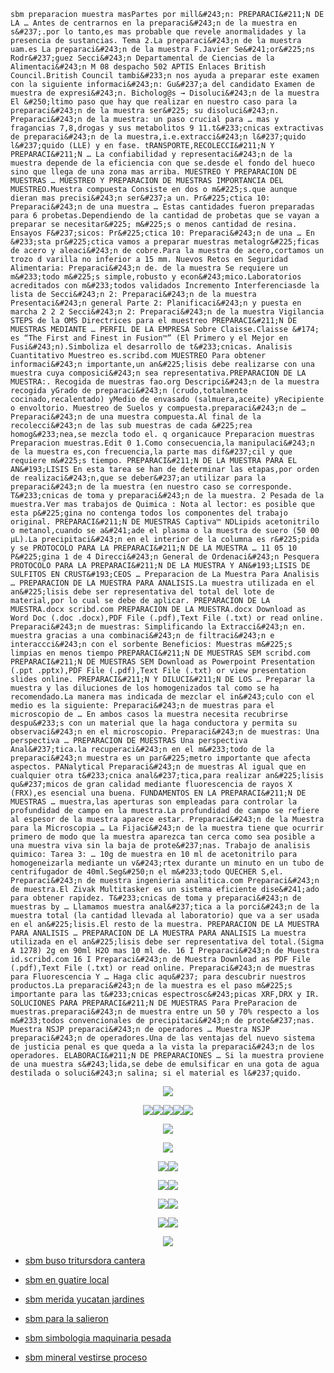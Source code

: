
```
sbm preparacion muestra masPartes por mill&#243;n: PREPARACI&#211;N DE LA … Antes de centrarnos en la preparaci&#243;n de la muestra en s&#237;.por lo tanto,es mas probable que revele anormalidades y la presencia de sustancias. Tema 2.La preparaci&#243;n de la muestra uam.es La preparaci&#243;n de la muestra F.Javier Se&#241;or&#225;ns Rodr&#237;guez Secci&#243;n Departamental de Ciencias de la Alimentaci&#243;n M 08 despacho 502 APTIS Enlaces British Council.British Council tambi&#233;n nos ayuda a preparar este examen con la siguiente informaci&#243;n: Gu&#237;a del candidato Examen de muestra de expresi&#243;n. Bicholog@s → Disoluci&#243;n de la muestra El &#250;ltimo paso que hay que realizar en nuestro caso para la preparaci&#243;n de la muestra ser&#225; su disoluci&#243;n. Preparaci&#243;n de la muestra: un paso crucial para … mas y fragancias 7,8,drogas y sus metabolitos 9 11.t&#233;cnicas extractivas de preparaci&#243;n de la muestra,i.e.extracci&#243;n l&#237;quido l&#237;quido (LLE) y en fase. tRANSPORTE,RECOLECCI&#211;N Y PREPARACI&#211;N … La confiabilidad y representaci&#243;n de la muestra depende de la eficiencia con que se.desde el fondo del hueco sino que llega de una zona mas arriba. MUESTREO Y PREPARACION DE MUESTRAS … MUESTREO Y PREPARACION DE MUESTRAS IMPORTANCIA DEL MUESTREO.Muestra compuesta Consiste en dos o m&#225;s.que aunque dieran mas precisi&#243;n ser&#237;a un. Pr&#225;ctica 10: Preparaci&#243;n de una muestra … Estas cantidades fueron preparadas para 6 probetas.Dependiendo de la cantidad de probetas que se vayan a preparar se necesitar&#225; m&#225;s o menos cantidad de resina. Ensayos F&#237;sicos: Pr&#225;ctica 10: Preparaci&#243;n de una … En &#233;sta pr&#225;ctica vamos a preparar muestras metalogr&#225;ficas de acero y aleaci&#243;n de cobre.Para la muestra de acero,cortamos un trozo d varilla no inferior a 15 mm. Nuevos Retos en Seguridad Alimentaria: Preparaci&#243;n de. de la muestra Se requiere un m&#233;todo m&#225;s simple,robusto y econ&#243;mico.Laboratorios acreditados con m&#233;todos validados Incremento Interferenciasde la lista de Secci&#243;n 2: Preparaci&#243;n de la muestra Presentaci&#243;n general Parte 2: Planificaci&#243;n y puesta en marcha 2 2 2 Secci&#243;n 2: Preparaci&#243;n de la muestra Vigilancia STEPS de la OMS Directrices para el muestreo PREPARACI&#211;N DE MUESTRAS MEDIANTE … PERFIL DE LA EMPRESA Sobre Claisse.Claisse &#174; es “The First and Finest in Fusion™” (El Primero y el Mejor en Fusi&#243;n).Simboliza el desarrollo de t&#233;cnicas. Analisis Cuantitativo Muestreo es.scribd.com MUESTREO Para obtener informaci&#243;n importante,un an&#225;lisis debe realizarse con una muestra cuya composici&#243;n sea representativa.PREPARACION DE LA MUESTRA:. Recogida de muestras fao.org Descripci&#243;n de la muestra recogida yGrado de preparaci&#243;n (crudo,totalmente cocinado,recalentado) yMedio de envasado (salmuera,aceite) yRecipiente o envoltorio. Muestreo de Suelos y compuesta.preparaci&#243;n de … Preparaci&#243;n de una muestra compuesta.Al final de la recolecci&#243;n de las sub muestras de cada &#225;rea homog&#233;nea,se mezcla todo el. q organicauce Preparacion muestras Preparacion muestras.Edit 0 1.Como consecuencia,la manipulaci&#243;n de la muestra es,con frecuencia,la parte mas dif&#237;cil y que requiere m&#225;s tiempo. PREPARACI&#211;N DE LA MUESTRA PARA EL AN&#193;LISIS En esta tarea se han de determinar las etapas,por orden de realizaci&#243;n,que se deber&#237;an utilizar para la preparaci&#243;n de la muestra (en nuestro caso se corresponde. T&#233;cnicas de toma y preparaci&#243;n de la muestra. 2 Pesada de la muestra.Ver mas trabajos de Quimica : Nota al lector: es posible que esta p&#225;gina no contenga todos los componentes del trabajo original. PREPARACI&#211;N DE MUESTRAS Captiva™ NDLipids acetonitrilo o metanol,cuando se a&#241;ade el plasma o la muestra de suero (50 00 μL).La precipitaci&#243;n en el interior de la columna es r&#225;pida y se PROTOCOLO PARA LA PREPARACI&#211;N DE LA MUESTRA … 11 05 10 P&#225;gina 1 de 4 Direcci&#243;n General de Ordenaci&#243;n Pesquera PROTOCOLO PARA LA PREPARACI&#211;N DE LA MUESTRA Y AN&#193;LISIS DE SULFITOS EN CRUST&#193;CEOS … Preparacion de La Muestra Para Analisis … PREPARACION DE LA MUESTRA PARA ANALISIS.La muestra utilizada en el an&#225;lisis debe ser representativa del total del lote de material,por lo cual se debe de aplicar. PREPARACION DE LA MUESTRA.docx scribd.com PREPARACION DE LA MUESTRA.docx Download as Word Doc (.doc .docx),PDF File (.pdf),Text File (.txt) or read online. Preparaci&#243;n de muestras: Simplificando la Extracci&#243;n en. muestra gracias a una combinaci&#243;n de filtraci&#243;n e interaccci&#243;n con el sorbente Beneficios: Muestras m&#225;s limpias en menos tiempo PREPARACI&#211;N DE MUESTRAS SEM scribd.com PREPARACI&#211;N DE MUESTRAS SEM Download as Powerpoint Presentation (.ppt .pptx),PDF File (.pdf),Text File (.txt) or view presentation slides online. PREPARACI&#211;N Y DILUCI&#211;N DE LOS … Preparar la muestra y las diluciones de los homogenizados tal como se ha recomendado.La manera mas indicada de mezclar el in&#243;culo con el medio es la siguiente: Preparaci&#243;n de muestras para el microscopio de … En ambos casos la muestra necesita recubrirse despu&#233;s con un material que la haga conductora y permita su observaci&#243;n en el microscopio. Preparaci&#243;n de muestras: Una perspectiva … PREPARACION DE MUESTRAS Una perspectiva Anal&#237;tica.la recuperaci&#243;n en el m&#233;todo de la preparaci&#243;n muestra es un par&#225;metro importante que afecta aspectos. PANalytical Preparaci&#243;n de muestras Al igual que en cualquier otra t&#233;cnica anal&#237;tica,para realizar an&#225;lisis qu&#237;micos de gran calidad mediante fluorescencia de rayos X (FRX),es esencial una buena. FUNDAMENTOS EN LA PREPARACI&#211;N DE MUESTRAS … muestra,las aperturas son empleadas para controlar la profundidad de campo en la muestra.La profundidad de campo se refiere al espesor de la muestra aparece estar. Preparaci&#243;n de la Muestra para la Microscopia … La Fijaci&#243;n de la muestra tiene que ocurrir primero de modo que la muestra aparezca tan cerca como sea posible a una muestra viva sin la baja de prote&#237;nas. Trabajo de analisis quimico: Tarea 3: … 10g de muestra en 10 ml de acetonitrilo para homogeneizarla mediante un v&#243;rtex durante un minuto en un tubo de centrifugador de 40ml.Seg&#250;n el m&#233;todo QUECHER S,el. Preparaci&#243;n de muestra ingenieria analitica.com Preparaci&#243;n de muestra.El Zivak Multitasker es un sistema eficiente dise&#241;ado para obtener rapidez. T&#233;cnicas de toma y preparaci&#243;n de muestras by … Llamamos muestra anal&#237;tica a la porci&#243;n de la muestra total (la cantidad llevada al laboratorio) que va a ser usada en el an&#225;lisis.El resto de la muestra. PREPARACION DE LA MUESTRA PARA ANALISIS … PREPARACION DE LA MUESTRA PARA ANALISIS La muestra utilizada en el an&#225;lisis debe ser representativa del total.(Sigma A 1278) 2g en 90ml H2O mas 10 ml de. 16 I Preparaci&#243;n de Muestra id.scribd.com 16 I Preparaci&#243;n de Muestra Download as PDF File (.pdf),Text File (.txt) or read online. Preparaci&#243;n de muestras para Fluorescencia Y … Haga clic aqu&#237; para descubrir nuestros productos.La preparaci&#243;n de la muestra es el paso m&#225;s importante para las t&#233;cnicas espectrosc&#243;picas XRF,DRX y IR. SOLUCIONES PARA PREPARACI&#211;N DE MUESTRAS Para PreParacion de muestras.preparaci&#243;n de muestra entre un 50 y 70% respecto a los m&#233;todos convencionales de precipitaci&#243;n de prote&#237;nas. Muestra NSJP preparaci&#243;n de operadores … Muestra NSJP preparaci&#243;n de operadores.Una de las ventajas del nuevo sistema de justicia penal es que queda a la vista la preparaci&#243;n de los operadores. ELABORACI&#211;N DE PREPARACIONES … Si la muestra proviene de una muestra s&#243;lida,se debe de emulsificar en una gota de agua destilada o soluci&#243;n salina; si el material es l&#237;quido. 
```

<div align="center">

<a href="https://es-crusher.shibang-china.com/github&k=sbm+preparacion+muestra+mas"><img src="https://static.shibang-china.com/es/crusher/logo.jpg"></a>

<a href="https://es-crusher.shibang-china.com/github&k=sbm+preparacion+muestra+mas"><img src="https://static.shibang-china.com/es/crusher/index.jpg"></a><a href="https://es-crusher.shibang-china.com/material.htmlgithub&k=sbm+preparacion+muestra+mas"><img src="https://static.shibang-china.com/es/crusher/material.jpg"></a><a href="https://es-crusher.shibang-china.com/application.htmlgithub&k=sbm+preparacion+muestra+mas"><img src="https://static.shibang-china.com/es/crusher/application.jpg"></a><a href="https://es-crusher.shibang-china.com/aboutus.htmlgithub&k=sbm+preparacion+muestra+mas"><img src="https://static.shibang-china.com/es/crusher/aboutus.jpg"></a><a href="https://es-crusher.shibang-china.com/contact.htmlgithub&k=sbm+preparacion+muestra+mas"><img src="https://static.shibang-china.com/es/crusher/contact.jpg"></a>

<a href="https://es-crusher.shibang-china.com/github&k=sbm+preparacion+muestra+mas"><img src="https://static.shibang-china.com/es/crusher/banner.jpg"></a>

<a href="https://swt.shibang-china.com/github&k=sbm+preparacion+muestra+mas"><img src="https://static.shibang-china.com/es/crusher/text.jpg"></a>

<a href="https://swt.shibang-china.com/github&k=sbm+preparacion+muestra+mas"><img src="https://static.shibang-china.com/es/crusher/chat.jpg"></a><a href="https://es-crusher.shibang-china.com/contact.htmlgithub&k=sbm+preparacion+muestra+mas"><img src="https://static.shibang-china.com/es/crusher/message.jpg"></a>

<a href="https://es-crusher.shibang-china.com/products/pe.htmlgithub&k=sbm+preparacion+muestra+mas"><img src="https://static.shibang-china.com/es/crusher/pe.jpg"></a><a href="https://es-crusher.shibang-china.com/products/pf.htmlgithub&k=sbm+preparacion+muestra+mas"><img src="https://static.shibang-china.com/es/crusher/pf.jpg"></a>

<a href="https://es-crusher.shibang-china.com/products/hpt.htmlgithub&k=sbm+preparacion+muestra+mas"><img src="https://static.shibang-china.com/es/crusher/hpt.jpg"></a><a href="https://es-crusher.shibang-china.com/products/vsi.htmlgithub&k=sbm+preparacion+muestra+mas"><img src="https://static.shibang-china.com/es/crusher/vsi.jpg"></a>

<a href="https://es-crusher.shibang-china.com/products/klv.htmlgithub&k=sbm+preparacion+muestra+mas"><img src="https://static.shibang-china.com/es/crusher/klv.jpg"></a><a href="https://es-crusher.shibang-china.com/products/portable.htmlgithub&k=sbm+preparacion+muestra+mas"><img src="https://static.shibang-china.com/es/crusher/portable.jpg"></a>

<a href="https://swt.shibang-china.com/github&k=sbm+preparacion+muestra+mas"><img src="https://static.shibang-china.com/es/crusher/case.jpg"></a>

</div>


* [sbm buso tritursdora cantera](sbm%20buso%20tritursdora%20cantera.md)

* [sbm en guatire local](sbm%20en%20guatire%20local.md)

* [sbm merida yucatan jardines](sbm%20merida%20yucatan%20jardines.md)

* [sbm para la salieron](sbm%20para%20la%20salieron.md)

* [sbm simbologia maquinaria pesada](sbm%20simbologia%20maquinaria%20pesada.md)

* [sbm mineral vestirse proceso](sbm%20mineral%20vestirse%20proceso.md)